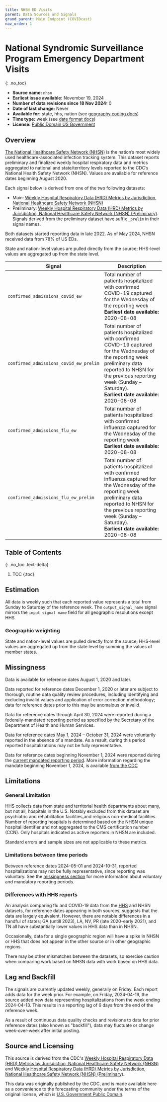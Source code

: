```yaml
---
title: NHSN ED Visits
parent: Data Sources and Signals
grand_parent: Main Endpoint (COVIDcast)
nav_order: 1
---
```

# National Syndromic Surveillance Program Emergency Department Visits
{: .no_toc}

* **Source name:** `nhsn`
* **Earliest issue available:** November 19, 2024
* **Number of data revisions since 18 Nov 2024:** 0
* **Date of last change:** Never
* **Available for:** state, hhs, nation (see [geography coding docs](../covidcast_geography.md))
* **Time type:** week (see [date format docs](../covidcast_times.md))
* **License:** [Public Domain US Government](https://www.usa.gov/government-works)

## Overview

[The National Healthcare Safety Network (NHSN)](https://www.cdc.gov/nhsn/index.html) is the nation’s most widely used healthcare-associated infection tracking system.
This dataset reports preliminary and finalized weekly hospital respiratory data and metrics aggregated to national and state/territory levels reported to the CDC’s National Health Safety Network (NHSN). Values are available for reference dates beginning August 2020.

Each signal below is derived from one of the two following datasets:

- Main: [Weekly Hospital Respiratory Data (HRD) Metrics by Jurisdiction, National Healthcare Safety Network (NHSN)](https://data.cdc.gov/Public-Health-Surveillance/Weekly-Hospital-Respiratory-Data-HRD-Metrics-by-Ju/ua7e-t2fy/about_data)
- Preliminary: [Weekly Hospital Respiratory Data (HRD) Metrics by Jurisdiction, National Healthcare Safety Network (NHSN) (Preliminary)](https://data.cdc.gov/Public-Health-Surveillance/Weekly-Hospital-Respiratory-Data-HRD-Metrics-by-Ju/mpgq-jmmr/about_data). Signals derived from the preliminary dataset have suffix `_prelim` in their signal names.

Both datasets started reporting data in late 2022.
As of May 2024, NHSN received data from 78% of US EDs.

State and nation-level values are pulled directly from the source; HHS-level values are aggregated up from the state level.


| Signal                          | Description                                                                                                                                                                         |
|---------------------------------|-------------------------------------------------------------------------------------------------------------------------------------------------------------------------------------|
| `confirmed_admissions_covid_ew`              | Total number of patients hospitalized with confirmed COVID-19 captured for the Wednesday of the reporting week **Earliest date available:** 2020-08-08                                                                                                     |
| `confirmed_admissions_covid_ew_prelim`          | Total number of patients hospitalized with confirmed COVID-19 captured for the Wednesday of the reporting week preliminary data reported to NHSN for the previous reporting week (Sunday – Saturday). <br/> **Earliest date available:** 2020-08-08  |
| `confirmed_admissions_flu_ew`           | Total number of patients hospitalized with confirmed influenza captured for the Wednesday of the reporting week  <br/> **Earliest date available:** 2020-08-08                                                                                       |
| `confirmed_admissions_flu_ew_prelim`     | Total number of patients hospitalized with confirmed influenza captured for the Wednesday of the reporting week  preliminary data reported to NHSN for the previous reporting week (Sunday – Saturday).<br/> **Earliest date available:** 2020-08-08 |

## Table of Contents
{: .no_toc .text-delta}

1. TOC
{:toc}

## Estimation

All data is weekly such that each reported value represents a total from Sunday to Saturday of the reference week.
The `output_signal_name` signal mirrors the `input signal name` field for all geographic resolutions except HHS.

### Geographic weighting

State and nation-level values are pulled directly from the source; HHS-level values are aggregated up from the state level by summing the values of member states.


## Missingness

Data is available for reference dates August 1, 2020 and later.

Data reported for reference dates December 1, 2020 or later are subject to thorough, routine data quality review procedures, including identifying and excluding invalid values and application of error correction methodology;
data for reference dates prior to this may be anomalous or invalid.

Data for reference dates through April 30, 2024 were reported during a federally-mandated reporting period
as specified by the Secretary of the Department of Health and Human Services.

Data for reference dates May 1, 2024 – October 31, 2024 were voluntarily reported in the absence of a mandate.
As a result, during this period reported hospitalizations may not be fully representative.

Data for reference dates beginning November 1, 2024 were reported during the [current mandated reporting period](https://www.cms.gov/medicare/health-safety-standards/quality-safety-oversight-general-information/policy-memos-states-and-cms-locations/updates-condition-participation-cop-requirements-hospitals-and-critical-access-hospitals-cahs-report).
More information regarding the mandate beginning November 1, 2024, is available [from the CDC](https://www.cdc.gov/nhsn/psc/hospital-respiratory-reporting.html)

## Limitations

### General Limitation
HHS collects data from state and territorial health departments about many, but not all, hospitals in the U.S.
Notably excluded from this dataset are psychiatric and rehabilitation facilities,and religious non-medical facilities.
Number of reporting hospitals is determined based on the NHSN unique hospital identifier and not aggregated to the CMS certification number (CCN).
Only hospitals indicated as active reporters in NHSN are included.

Standard errors and sample sizes are not applicable to these metrics.


### Limitations between time periods
Between reference dates 2024-05-01 and 2024-10-31, reported hospitalizations may not be fully representative, since reporting was voluntary.
See the [missingness section](#missingness) for more information about voluntary and mandatory reporting periods.


### Differences with HHS reports
An analysis comparing flu and COVID-19 data from the [HHS](https://healthdata.gov/Hospital/COVID-19-Reported-Patient-Impact-and-Hospital-Capa/g62h-syeh/about_data) and NHSN datasets, for reference dates appearing in both sources, suggests that the data are largely equivalent. However, there are notable differences in a handful of states; GA (untill 2023), LA, NV, PR (late 2020-early 2021), and TN all have substantially lower values in HHS data than in NHSN.

Occasionally, data for a single geographic region will have a spike in NHSN or HHS that does not appear in the other source or in other geographic regions.

There may be other mismatches between the datasets, so exercise caution when comparing work based on NHSN data with work based on HHS data.


## Lag and Backfill

The signals are currently updated weekly, generally on Friday.
Each report adds data for the week prior.
For example, on Friday, 2024-04-19, the source added new data representing hospitalizations from the week ending 2024-04-13.
This results in a reporting lag of 6 days from the end of the reference week.

As a result of continuous data quality checks and revisions to data for prior reference dates (also known as "backfill"), data may fluctuate or change week-over-week after initial posting.


## Source and Licensing

This source is derived from the CDC's [Weekly Hospital Respiratory Data (HRD) Metrics by Jurisdiction, National Healthcare Safety Network (NHSN)](https://data.cdc.gov/Public-Health-Surveillance/Weekly-Hospital-Respiratory-Data-HRD-Metrics-by-Ju/ua7e-t2fy/about_data) and
[Weekly Hospital Respiratory Data (HRD) Metrics by Jurisdiction, National Healthcare Safety Network (NHSN) (Preliminary)](https://data.cdc.gov/Public-Health-Surveillance/Weekly-Hospital-Respiratory-Data-HRD-Metrics-by-Ju/mpgq-jmmr/about_data).

This data was originally published by the CDC, and is made available here as a convenience to the forecasting community under the terms of the original license, which is [U.S. Government Public Domain](https://www.usa.gov/government-copyright).
